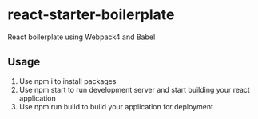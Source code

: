 # react-starter-boilerplate
React boilerplate using Webpack4 and Babel
## Usage
1. Use npm i to install packages
2. Use npm start to run development server and start building your react application
3. Use npm run build to build your application for deployment
